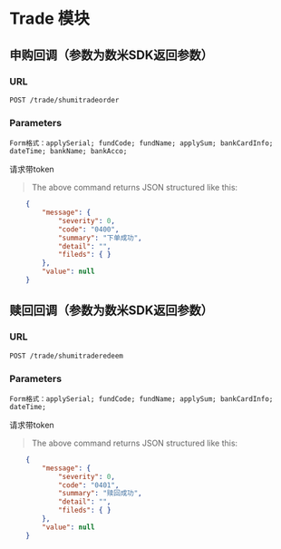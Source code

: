 # Trade 模块


## 申购回调（参数为数米SDK返回参数）

### URL
`POST /trade/shumitradeorder`

### Parameters
`Form格式：applySerial;
          fundCode;
          fundName;
          applySum;
          bankCardInfo;
          dateTime;
          bankName;
          bankAcco;`

 请求带token

> The above command returns JSON structured like this:

```json
    {
        "message": {
            "severity": 0,
            "code": "0400",
            "summary": "下单成功",
            "detail": "",
            "fileds": { }
        },
        "value": null
    }
```

## 赎回回调（参数为数米SDK返回参数）

### URL
`POST /trade/shumitraderedeem`

### Parameters
`Form格式：applySerial;
          fundCode;
          fundName;
          applySum;
          bankCardInfo;
          dateTime;`

 请求带token

> The above command returns JSON structured like this:

```json
    {
        "message": {
            "severity": 0,
            "code": "0401",
            "summary": "赎回成功",
            "detail": "",
            "fileds": { }
        },
        "value": null
    }
```